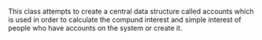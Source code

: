 This class attempts to create a central data structure called accounts 
which is used in order to calculate the compund interest and simple interest of 
people who have accounts on the system or create it.
